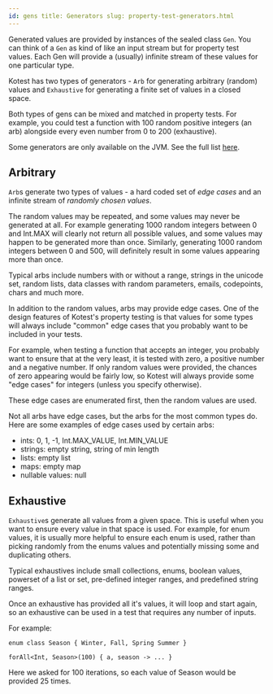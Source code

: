 ```yaml
---
id: gens title: Generators slug: property-test-generators.html
---
```


Generated values are provided by instances of the sealed class `Gen`. You can think of a `Gen` as kind of like an input
stream but for property test values. Each Gen will provide a (usually) infinite stream of these values for one
particular type.

Kotest has two types of generators - `Arb` for generating arbitrary (random) values and `Exhaustive` for generating a
finite set of values in a closed space.

Both types of gens can be mixed and matched in property tests. For example, you could test a function with 100 random
positive integers (an arb) alongside every even number from 0 to 200 (exhaustive).

Some generators are only available on the JVM. See the full list [here](genslist.md).

## Arbitrary

`Arb`s generate two types of values - a hard coded set of _edge cases_ and an infinite stream of _randomly chosen
values_.

The random values may be repeated, and some values may never be generated at all. For example generating 1000 random
integers between 0 and Int.MAX will clearly not return all possible values, and some values may happen to be generated
more than once. Similarly, generating 1000 random integers between 0 and 500, will definitely result in some values
appearing more than once.

Typical arbs include numbers with or without a range, strings in the unicode set, random lists, data classes with random
parameters, emails, codepoints, chars and much more.

In addition to the random values, arbs may provide edge cases. One of the design features of Kotest's property testing
is that values for some types will always include "common" edge cases that you probably want to be included in your
tests.

For example, when testing a function that accepts an integer, you probably want to ensure that at the very least, it is
tested with zero, a positive number and a negative number. If only random values were provided, the chances of zero
appearing would be fairly low, so Kotest will always provide some "edge cases" for integers (unless you specify
otherwise).

These edge cases are enumerated first, then the random values are used.

Not all arbs have edge cases, but the arbs for the most common types do. Here are some examples of edge cases used by
certain arbs:

* ints: 0, 1, -1, Int.MAX_VALUE, Int.MIN_VALUE
* strings: empty string, string of min length
* lists: empty list
* maps: empty map
* nullable values: null

## Exhaustive

`Exhaustive`s generate all values from a given space. This is useful when you want to ensure every value in that space
is used. For example, for enum values, it is usually more helpful to ensure each enum is used, rather than picking
randomly from the enums values and potentially missing some and duplicating others.

Typical exhaustives include small collections, enums, boolean values, powerset of a list or set, pre-defined integer
ranges, and predefined string ranges.

Once an exhaustive has provided all it's values, it will loop and start again, so an exhaustive can be used in a test
that requires any number of inputs.

For example:

```
enum class Season { Winter, Fall, Spring Summer }

forAll<Int, Season>(100) { a, season -> ... }
```

Here we asked for 100 iterations, so each value of Season would be provided 25 times.


